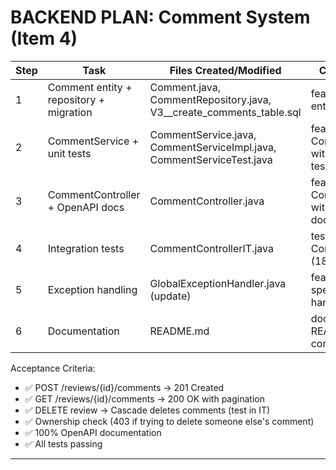   # BACKEND PLAN: Comment System (Item 4)

  | Step | Task                                    | Files Created/Modified                                                | Commit Message                                         | Test Command                           |
  |------|-----------------------------------------|-----------------------------------------------------------------------|--------------------------------------------------------|----------------------------------------|
  | 1    | Comment entity + repository + migration | Comment.java, CommentRepository.java, V3__create_comments_table.sql   | feat: Add Comment entity and repository                | ./mvnw verify                          |
  | 2    | CommentService + unit tests             | CommentService.java, CommentServiceImpl.java, CommentServiceTest.java | feat: Add CommentService with CRUD logic (15 tests)    | ./mvnw test -Dtest=CommentServiceTest  |
  | 3    | CommentController + OpenAPI docs        | CommentController.java                                                | feat: Add CommentController with OpenAPI documentation | Check Swagger UI                       |
  | 4    | Integration tests                       | CommentControllerIT.java                                              | test: Add CommentControllerIT (18 tests)               | ./mvnw test -Dtest=CommentControllerIT |
  | 5    | Exception handling                      | GlobalExceptionHandler.java (update)                                  | feat: Add comment-specific exception handling          | Full test suite                        |
  | 6    | Documentation                           | README.md                                                             | docs: Update README with comment endpoints             | Manual review                          |

  Acceptance Criteria:
  - ✅ POST /reviews/{id}/comments → 201 Created
  - ✅ GET /reviews/{id}/comments → 200 OK with pagination
  - ✅ DELETE review → Cascade deletes comments (test in IT)
  - ✅ Ownership check (403 if trying to delete someone else's comment)
  - ✅ 100% OpenAPI documentation
  - ✅ All tests passing

  ---